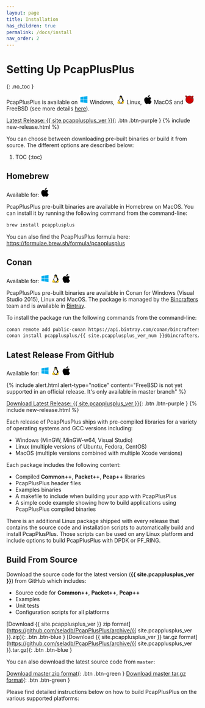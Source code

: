 ```yaml
---
layout: page
title: Installation
has_children: true
permalink: /docs/install
nav_order: 2
---
```


# Setting Up PcapPlusPlus
{: .no_toc }

PcapPlusPlus is available on <img src="/resources/logo-windows.png" alt="drawing" width="24" title="Windows"/> Windows, <img src="/resources/logo-linux.png" alt="drawing" width="24" title="Linux"/> Linux, <img src="/resources/logo-apple.png" alt="drawing" width="24" title="MacOS"/> MacOS and <img src="/resources/logo-freebsd.png" alt="drawing" width="24" title="FreeBSD"/> FreeBSD (see more details [here](/docs/install/platforms)).

[Latest Release: {{ site.pcapplusplus_ver }}](https://github.com/seladb/PcapPlusPlus/releases/latest){: .btn .btn-purple } {% include new-release.html %}

You can choose between downloading pre-built binaries or build it from source. The different options are described below:

1. TOC
{:toc}

## Homebrew

Available for: <img src="/resources/logo-apple.png" alt="drawing" width="24" title="MacOS"/> 

PcapPlusPlus pre-built binaries are available in Homebrew on MacOS. You can install it by running the following command from the command-line:

```bash
brew install pcapplusplus
```

You can also find the PcapPlusPlus formula here: <https://formulae.brew.sh/formula/pcapplusplus>

## Conan

Available for: <img src="/resources/logo-windows.png" alt="drawing" width="24" title="Windows"/> <img src="/resources/logo-linux.png" alt="drawing" width="24" title="Linux"/> <img src="/resources/logo-apple.png" alt="drawing" width="24" title="MacOS"/>

PcapPlusPlus pre-built binaries are available in Conan for Windows (Visual Studio 2015), Linux and MacOS. The package is managed by the [Bincrafters](https://bincrafters.github.io/) team and is available in [Bintray](https://bintray.com/bincrafters/public-conan/pcapplusplus%3Abincrafters).

To install the package run the following commands from the command-line:

```bash
conan remote add public-conan https://api.bintray.com/conan/bincrafters/public-conan
conan install pcapplusplus/{{ site.pcapplusplus_ver_num }}@bincrafters/stable -r public-conan
```

## Latest Release From GitHub

Available for: <img src="/resources/logo-windows.png" alt="drawing" width="24" title="Windows"/> <img src="/resources/logo-linux.png" alt="drawing" width="24" title="Linux"/> <img src="/resources/logo-apple.png" alt="drawing" width="24" title="MacOS"/> 

{% include alert.html alert-type="notice" content="FreeBSD is not yet supported in an official release. It's only available in master branch" %}

[Download Latest Release: {{ site.pcapplusplus_ver }}](https://github.com/seladb/PcapPlusPlus/releases/latest){: .btn .btn-purple } {% include new-release.html %}

Each release of PcapPlusPlus ships with pre-compiled libraries for a variety of operating systems and GCC versions including:

- Windows (MinGW, MinGW-w64, Visual Studio)
- Linux (multiple versions of Ubuntu, Fedora, CentOS)
- MacOS (multiple versions combined with multiple Xcode versions)

Each package includes the following content:

- Compiled __Common++__, __Packet++__, __Pcap++__ libraries
- PcapPlusPlus header files
- Examples binaries
- A makefile to include when building your app with PcapPlusPlus
- A simple code example showing how to build applications using PcapPlusPlus compiled binaries

There is an additional Linux package shipped with every release that contains the source code and installation scripts to automatically build and install PcapPlusPlus. Those scripts can be used on any Linux platform and include options to build PcapPlusPlus with DPDK or PF_RING.

## Build From Source

Download the source code for the latest version (__{{ site.pcapplusplus_ver }}__) from GitHub which includes:

- Source code for __Common++__, __Packet++__, __Pcap++__
- Examples
- Unit tests
- Configuration scripts for all platforms

[Download {{ site.pcapplusplus_ver }} zip format](https://github.com/seladb/PcapPlusPlus/archive/{{ site.pcapplusplus_ver }}.zip){: .btn .btn-blue }
[Download {{ site.pcapplusplus_ver }} tar.gz format](https://github.com/seladb/PcapPlusPlus/archive/{{ site.pcapplusplus_ver }}.tar.gz){: .btn .btn-blue }

You can also download the latest source code from `master`:

[Download master zip format](https://github.com/seladb/PcapPlusPlus/archive/master.zip){: .btn .btn-green }
[Download master tar.gz format](https://github.com/seladb/PcapPlusPlus/archive/master.tar.gz){: .btn .btn-green }

Please find detailed instructions below on how to build PcapPlusPlus on the various supported platforms:
